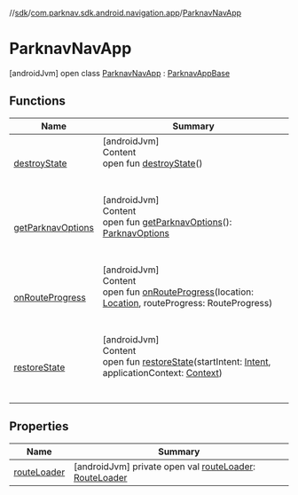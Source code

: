 //[sdk](../../../index.md)/[com.parknav.sdk.android.navigation.app](../index.md)/[ParknavNavApp](index.md)



# ParknavNavApp  
 [androidJvm] open class [ParknavNavApp](index.md) : [ParknavAppBase](../../com.parknav.sdk.android.navigation.common/-parknav-app-base/index.md)   


## Functions  
  
|  Name |  Summary | 
|---|---|
| <a name="com.parknav.sdk.android.navigation.common/ParknavAppBase/destroyState/#/PointingToDeclaration/"></a>[destroyState](../../com.parknav.sdk.android.navigation.common/-parknav-app-base/destroy-state.md)| <a name="com.parknav.sdk.android.navigation.common/ParknavAppBase/destroyState/#/PointingToDeclaration/"></a>[androidJvm]  <br>Content  <br>open fun [destroyState](../../com.parknav.sdk.android.navigation.common/-parknav-app-base/destroy-state.md)()  <br><br><br>|
| <a name="com.parknav.sdk.android.navigation.common/ParknavAppBase/getParknavOptions/#/PointingToDeclaration/"></a>[getParknavOptions](../-parknav-park-chance-app/index.md#1839693945%2FFunctions%2F462465411)| <a name="com.parknav.sdk.android.navigation.common/ParknavAppBase/getParknavOptions/#/PointingToDeclaration/"></a>[androidJvm]  <br>Content  <br>open fun [getParknavOptions](../-parknav-park-chance-app/index.md#1839693945%2FFunctions%2F462465411)(): [ParknavOptions](../../com.parknav.sdk.android.navigation.util/-parknav-options/index.md)  <br><br><br>|
| <a name="com.parknav.sdk.android.navigation.app/ParknavNavApp/onRouteProgress/#android.location.Location#com.mapbox.services.android.navigation.v5.routeprogress.RouteProgress/PointingToDeclaration/"></a>[onRouteProgress](on-route-progress.md)| <a name="com.parknav.sdk.android.navigation.app/ParknavNavApp/onRouteProgress/#android.location.Location#com.mapbox.services.android.navigation.v5.routeprogress.RouteProgress/PointingToDeclaration/"></a>[androidJvm]  <br>Content  <br>open fun [onRouteProgress](on-route-progress.md)(location: [Location](https://developer.android.com/reference/kotlin/android/location/Location.html), routeProgress: RouteProgress)  <br><br><br>|
| <a name="com.parknav.sdk.android.navigation.app/ParknavNavApp/restoreState/#android.content.Intent#android.content.Context/PointingToDeclaration/"></a>[restoreState](restore-state.md)| <a name="com.parknav.sdk.android.navigation.app/ParknavNavApp/restoreState/#android.content.Intent#android.content.Context/PointingToDeclaration/"></a>[androidJvm]  <br>Content  <br>open fun [restoreState](restore-state.md)(startIntent: [Intent](https://developer.android.com/reference/kotlin/android/content/Intent.html), applicationContext: [Context](https://developer.android.com/reference/kotlin/android/content/Context.html))  <br><br><br>|


## Properties  
  
|  Name |  Summary | 
|---|---|
| <a name="com.parknav.sdk.android.navigation.app/ParknavNavApp/routeLoader/#/PointingToDeclaration/"></a>[routeLoader](route-loader.md)| <a name="com.parknav.sdk.android.navigation.app/ParknavNavApp/routeLoader/#/PointingToDeclaration/"></a> [androidJvm] private open val [routeLoader](route-loader.md): [RouteLoader](../../com.parknav.sdk.android.navigation/-route-loader/index.md)   <br>|

